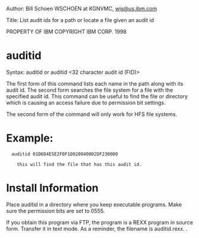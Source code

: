 Author: Bill Schoen  WSCHOEN at KGNVMC, wjs@us.ibm.com

Title: List audit ids for a path or locate a file given an audit id

PROPERTY OF IBM
COPYRIGHT IBM CORP. 1998

auditid
=======

  Syntax:  auditid <pathname>
      or   auditid <32 character audit id (FID)>

  The first form of this command lists each name in the path along with
  its audit id.  The second form searches the file system for a file
  with the specified audit id.  This command can be useful to find the
  file or directory which is causing an access failure due to
  permission bit settings.

  The second form of the command will only work for HFS file systems.

  Example:
  ========

      auditid 01D6D4E5E2F0F10020040002DF230000

        this will find the file that has this audit id.

  Install Information
  ===================

  Place auditid in a directory where you keep executable programs.
  Make sure the permission bits are set to 0555.

  If you obtain this program via FTP, the program is a REXX program
  in source form.  Transfer it in text mode.  As a reminder, the
  filename is auditid.rexx.
.
